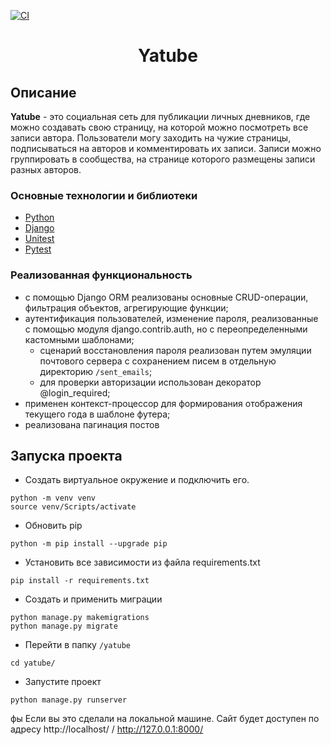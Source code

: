 [![CI](https://github.com/yandex-praktikum/hw05_final/actions/workflows/python-app.yml/badge.svg?branch=master)](https://github.com/yandex-praktikum/hw05_final/actions/workflows/python-app.yml)
<h1 align="center">Yatube</h1>

## Описание

**Yatube** - это социальная сеть для публикации личных дневников, где 
можно создавать свою страницу, на которой можно посмотреть все записи 
автора. Пользователи могу заходить на чужие страницы, подписываться на 
авторов и комментировать их записи. Записи можно группировать в 
сообщества, на странице которого размещены записи разных авторов. 

### Основные технологии и библиотеки

* [Python](https://www.python.org/)
* [Django](https://docs.djangoproject.com/en/4.1/)
* [Unitest](https://docs.python.org/3/library/unittest.html)
* [Pytest](https://docs.pytest.org/en/7.1.x/contents.html)

### Реализованная функциональность

* с помощью Django ORM реализованы основные CRUD-операции, 
фильтрация объектов, агрегирующие функции;  
* аутентификация пользователей, изменение пароля, 
реализованные с помощью модуля django.contrib.auth, но с 
переопределенными кастомными шаблонами;
  * сценарий восстановления пароля реализован путем эмуляции почтового 
  сервера с сохранением писем в отдельную директорию `/sent_emails`;
  * для проверки авторизации использован декоратор @login_required;
* применен контекст-процессор для формирования отображения текущего
года в шаблоне футера;
* реализована пагинация постов

## Запуска проекта

- Создать виртуальное окружение и подключить его.
```
python -m venv venv
source venv/Scripts/activate
```
- Обновить pip
```
python -m pip install --upgrade pip
```
- Установить все зависимости из файла requirements.txt
```
pip install -r requirements.txt
```
- Создать и применить миграции 
```
python manage.py makemigrations
python manage.py migrate
```
- Перейти в папку ```/yatube```
```
cd yatube/
```
- Запустите проект
```
python manage.py runserver
```
фы 
Если вы это сделали на локальной машине. Сайт будет доступен по адресу http://localhost/ / http://127.0.0.1:8000/
